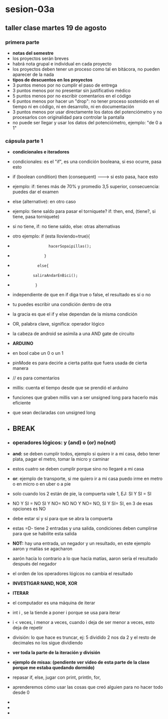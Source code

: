 # sesion-03a
## taller clase martes 19 de agosto

### primera parte

- **notas del semestre**
- los proyectos serán breves
- habrá nota grupal e individual en cada proyecto
- los proyectos deben tener un proceso como tal en bitácora, no pueden aparecer de la nada
- **tipos de descuentos en los proyectos**
- 3 puntos menos por no cumplir el paso de entrega
- 3 puntos menos por no presentar sin justificativo médico
- 5 puntos menos por no escribir comentarios en el código
- 6 puntos menos por hacer un "drop": no tener proceso sostenido en el tiempo ni en código, ni en desarrollo, ni en documentación
- 3 puntos menos por usar directamente los datos del potenciómetro y no procesarlos con originalidad para controlar la pantalla
- no puede ser llegar y usar los datos del potenciómetro, ejemplo: "de 0 a 1"
### cápsula parte 1
- **condicionales e iteradores**
- condicionales: es el "if", es una condición booleana, si eso ocurre, pasa esto
- if (boolean condition) then (consequent) ---> si esto pasa, hace esto
- ejemplo: if: tienes más de 70% y promedio 3,5 superior, consecuencia: puedes dar el examen
- else (alternative): en otro caso
- ejemplo: tiene saldo para pasar el torniquete? if: then, end, (tiene?, si tiene, pasa torniquete)
- si no tiene, if: no tiene saldo, else: otras alternativas
- otro ejemplo: if (esta lloviendo=true){
-                     hacerSopaipillas();
-                   }
-                else{
-              saliraAndarEnBici();
-               }
- independiente de que en if diga true o false, el resultado es sí o no
- tu puedes escribir una condición dentro de otra
- la gracia es que el if y else dependan de la misma condición
- OR, palabra clave, significa: operador lógico
- la cabeza de android se asimila a una AND gate de circuito
- **ARDUINO**
- en bool cabe un 0 o un 1
- pinMode es para decirle a cierta patita que fuera usada de cierta manera
- // es para comentarios
- millis: cuenta el tiempo desde que se prendió el arduino
- funciones que graben millis van a ser unsigned long para hacerlo más eficiente
- que sean declaradas con unsigned long
- ## BREAK

-   ### operadores lógicos: y (and) o (or) no(not)
-  **and:** se deben cumplir todos, ejemplo si quiero ir a mi casa, debo tener plata, pagar el metro, tomar la micro y caminar
-  estos cuatro se deben cumplir porque sino no llegaré a mi casa
-  **or**: ejemplo de transporte, si me quiero ir a mi casa puedo irme en metro o en micro o en uber o a pie
-  solo cuando los 2 están de pie, la compuerta vale 1, EJ: SI Y SI = SI
-  NO Y SI = NO   SI Y NO= NO    NO Y NO= NO,    SI Y SI= SI, en 3 de esas opciones es NO
-  debe estar sí y sí para que se abra la compuerta
-  estas =D- tiene 2 entradas y una salida, condiciones deben cumplirse para que se habilite esta salida
-  **NOT:** hay una entrada, un negador y un resultado, en este ejemplo aaron y matías se agacharon
-  aarón hacía lo contrario a lo que hacía matías, aaron sería el resultado después del negador
-  el orden de los operadores lógicos no cambia el resultado
-  **INVESTIGAR NAND, NOR, XOR**

-  **ITERAR**
-  el computador es una máquina de iterar
-  int i , se la tiende a poner i porque se usa para iterar
-  i < veces, i menor a veces, cuando i deja de ser menor a veces, esto deja de repetir
-  división: lo que hace es truncar, ej: 5 dividido 2 nos da 2 y el resto de decimales no los sigue dividiendo
-  **ver toda la parte de la iteración y división**
-  **ejemplo de misaa: (pendiente ver video de esta parte de la clase porque me estaba quedando dormido)**
-  repasar if, else, jugar con print, println, for,
-  aprenderemos cómo usar las cosas que creó alguien para no hacer todo desde 0
-  
- 
- 

